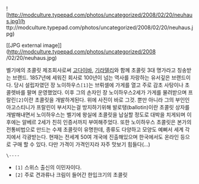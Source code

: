 ![http://modculture.typepad.com/photos/uncategorized/2008/02/20/neuhaus.jpg](h
ttp://modculture.typepad.com/photos/uncategorized/2008/02/20/neuhaus.jpg)

[[JPG external image]](http://modculture.typepad.com/photos/uncategorized/2008
/02/20/neuhaus.jpg)

벨기에의 초콜릿 제조회사로써 [고다이바](%EA%B3%A0%EB%8B%A4%EC%9D%B4%EB%B0%94.md),
[기라델리](%EA%B8%B0%EB%9D%BC%EB%8D%B8%EB%A6%AC.md)와 함께 초콜릿 3대 명가라고 칭송받는 브랜드.
1857년에 세워진 회사로 100년이 넘는 역사를 자랑하는 유서깊은 브랜드이다. 당시 설립자였던 장 노이하우스`[1]`는 브뤼셀에 가게를
열고 주로 감초 사탕이나 초콜렛바를 팔며 운영했었다. 이후 그의 손자인 장 노이하우스2세가 가게를 물려받으며 프랄린`[2]`이란 초콜릿을
개발하게된다. 위에 사진이 바로 그것. 뿐만 아니라 그의 부인인 아고스티니가 프랄린이 부서지는걸 방지하기위해 발로탱(ballotin)이란
초콜릿 상자를 개발해내면서 노이하우스는 벨기에 왕실에 초콜릿을 납실할 정도로 대박을 치게되며 이후에는 알베르 2세가 친히 인증서까지
부여해주었다. 또한 노이하우스 초콜릿은 본가의 전통비법으로 만드는 수제 초콜릿이 유명한데, 종류도 다양하고 모양도 예뻐서 세계 각지에서
각광받는다. 현재는 전세계 50여 개국에 진출해있으며 한국에서도 온라인 등으로 구매 할 수 있다. 다만 가격이 가격인지라 자주 맛보기
힘들다(...)

`\----`

  * `[1]` 스위스 출신의 이민자이다.
  * `[2]` 주로 견과류나 크림이 들어간 한입크기의 초콜릿

